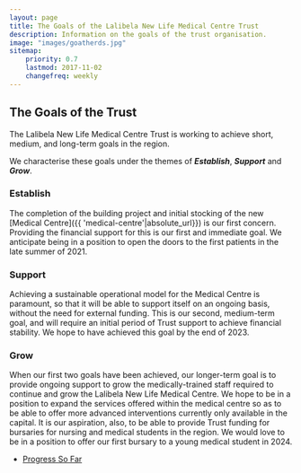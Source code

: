```yaml
---
layout: page
title: The Goals of the Lalibela New Life Medical Centre Trust
description: Information on the goals of the trust organisation.
image: "images/goatherds.jpg"
sitemap:
    priority: 0.7
    lastmod: 2017-11-02
    changefreq: weekly
---
```

## The Goals of the Trust

The Lalibela New Life Medical Centre Trust is working to achieve short, medium,
and long-term goals in the region.

We characterise these goals under the themes of ***Establish***, ***Support*** and ***Grow***.

### Establish

The completion of the building project and initial stocking of the new [Medical Centre]({{ 'medical-centre'|absolute_url}})
is our first concern. Providing the financial support for this is our first and immediate goal. We anticipate being in a position to open the doors to the first patients in the late summer of 2021.

### Support

Achieving a sustainable operational model for the Medical Centre is paramount,
so that it will be able to support itself on an ongoing basis, without the need for
external funding. This is our second, medium-term goal, and will require an initial period of
Trust support to achieve financial stability. We hope to have achieved this goal by the end of 2023. 

### Grow

When our first two goals have been achieved, our longer-term goal is to provide
ongoing support to grow the medically-trained staff required to continue and grow
the Lalibela New Life Medical Centre. We hope to be in a position to expand the services offered within the medical centre so as to be able to offer more advanced interventions currently only available in the capital. It is our aspiration, also, to be able to provide Trust funding for bursaries
for nursing and medical students in the region. We would love to be in a position to offer our first bursary to a young medical student in 2024.

<div class="col text-center">
<section>
<ul class="actions">
    <li><a href="{{ '/progress/' | absolute_url }}" class="button">Progress So Far</a></li>
</ul>
</section>
</div>